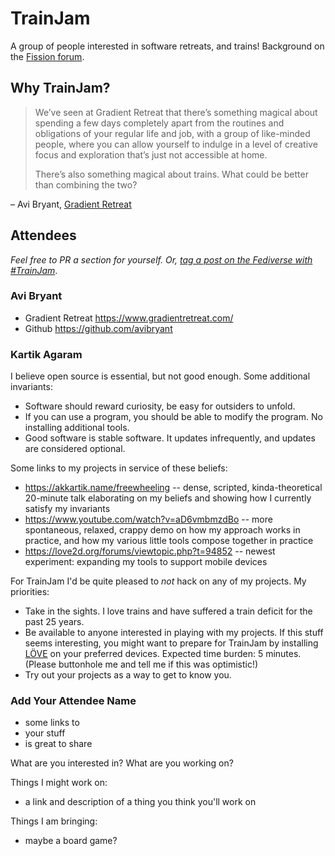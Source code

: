 # TrainJam

A group of people interested in software retreats, and trains! Background on the [Fission forum](https://talk.fission.codes/t/trainjam-2023/4789).

## Why TrainJam?

> We’ve seen at Gradient Retreat that there’s something magical about spending a few days completely apart from the routines and obligations of your regular life and job, with a group of like-minded people, where you can allow yourself to indulge in a level of creative focus and exploration that’s just not accessible at home.
> 
> There’s also something magical about trains. What could be better than combining the two?
>

– Avi Bryant, [Gradient Retreat](https://www.gradientretreat.com/)

## Attendees

_Feel free to PR a section for yourself. Or, [tag a post on the Fediverse with #TrainJam](https://cosocial.ca/tags/TrainJam)_.

### Avi Bryant

* Gradient Retreat https://www.gradientretreat.com/
* Github https://github.com/avibryant

### Kartik Agaram

I believe open source is essential, but not good enough. Some additional invariants:
* Software should reward curiosity, be easy for outsiders to unfold.
* If you can use a program, you should be able to modify the program. No installing additional tools.
* Good software is stable software. It updates infrequently, and updates are considered optional.

Some links to my projects in service of these beliefs:
* https://akkartik.name/freewheeling -- dense, scripted, kinda-theoretical 20-minute talk elaborating on my beliefs and showing how I currently satisfy my invariants
* https://www.youtube.com/watch?v=aD6vmbmzdBo -- more spontaneous, relaxed, crappy demo on how my approach works in practice, and how my various little tools compose together in practice
* https://love2d.org/forums/viewtopic.php?t=94852 -- newest experiment: expanding my tools to support mobile devices

For TrainJam I'd be quite pleased to _not_ hack on any of my projects. My priorities:
* Take in the sights. I love trains and have suffered a train deficit for the past 25 years.
* Be available to anyone interested in playing with my projects. If this stuff seems interesting, you might want to prepare for TrainJam by installing [LÖVE](https://love2d.org) on your preferred devices. Expected time burden: 5 minutes. (Please buttonhole me and tell me if this was optimistic!)
* Try out your projects as a way to get to know you.

### Add Your Attendee Name

* some links to
* your stuff
* is great to share

What are you interested in? What are you working on?

Things I might work on:
* a link and description of a thing you think you'll work on

Things I am bringing:
* maybe a board game?
